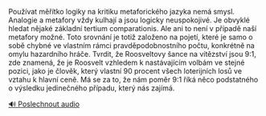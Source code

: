 
Používat měřítko logiky na kritiku metaforického jazyka nemá smysl. Analogie a metafory vždy kulhají a jsou logicky neuspokojivé. Je obvyklé hledat nějaké základní tertium comparationis. Ale ani to není v případě naší metafory možné. Toto srovnání je totiž založeno na pojetí, které je samo o sobě chybné ve vlastním rámci pravděpodobnostního počtu, konkrétně na omylu hazardního hráče. Tvrdit, že Roosveltovy šance na vítězství jsou 9:1, zde znamená, že je Roosvelt vzhledem k nastávajícím volbám ve stejné pozici, jako je člověk, který vlastní 90 procent všech loterijních losů ve vztahu k hlavní ceně. Má se za to, že nám poměr 9:1 říká něco podstatného o výsledku jedinečného případu, který nás zajímá.

[🔊 Poslechnout audio](/data/7-paragraphs/audio/chapter_30/para_001-Pouvat-mtko-logiky-na-kritiku-metaforickho-j.mp3)
